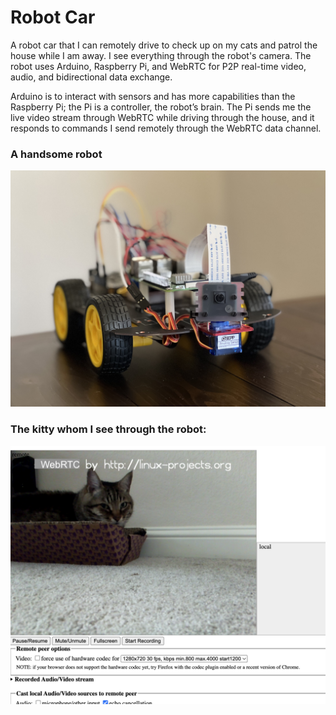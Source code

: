 # Robot Car

A robot car that I can remotely drive to check up on my cats and patrol the house while I am away. I see everything 
through the robot's camera. The robot uses Arduino, Raspberry Pi, and WebRTC for P2P real-time video, audio, and 
bidirectional data exchange.

Arduino is to interact with sensors and has more capabilities than the Raspberry Pi; the Pi is a controller, the robot’s 
brain. The Pi sends me the live video stream through WebRTC while driving through the house, and it responds to commands 
I send remotely through the WebRTC data channel.

### A handsome robot

![alt text](./images/IMG_0682.jpeg)

### The kitty whom I see through the robot:

![alt_text](./images/Screenshot_2024-06-15.png)


